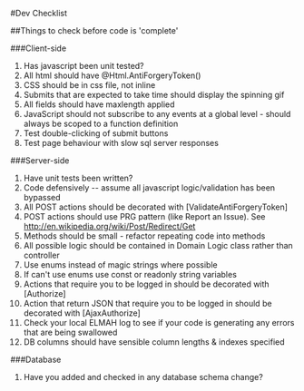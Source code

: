 #Dev Checklist

##Things to check before code is 'complete'

###Client-side
1. Has javascript been unit tested?
1. All html <forms> should have @Html.AntiForgeryToken()
1. CSS should be in css file, not inline
1. Submits that are expected to take time should display the spinning gif
1. All fields should have maxlength applied
1. JavaScript should not subscribe to any events at a global level - should always be scoped to a function definition
1. Test double-clicking of submit buttons
1. Test page behaviour with slow sql server responses

###Server-side
1. Have unit tests been written?
1. Code defensively -- assume all javascript logic/validation has been bypassed
1. All POST actions should be decorated with [ValidateAntiForgeryToken]
1. POST actions should use PRG pattern (like Report an Issue). See http://en.wikipedia.org/wiki/Post/Redirect/Get
1. Methods should be small - refactor repeating code into methods
1. All possible logic should be contained in Domain Logic class rather than controller
1. Use enums instead of magic strings where possible
1. If can't use enums use const or readonly string variables
1. Actions that require you to be logged in should be decorated with [Authorize]
1. Action that return  JSON that require you to be logged in should be decorated with [AjaxAuthorize]
1. Check your local ELMAH log to see if your code is generating any errors that are being swallowed
1. DB columns should have sensible column lengths & indexes specified

###Database
1. Have you added and checked in any database schema change?


